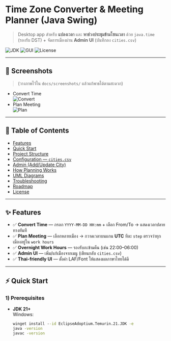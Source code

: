 # Time Zone Converter & Meeting Planner (Java Swing)

> Desktop app สำหรับ **แปลงเวลา** และ **หาช่วงประชุมข้ามโซนเวลา** ด้วย `java.time` (รองรับ DST) + จัดการเมืองผ่าน **Admin UI** (บันทึกลง `cities.csv`)

![JDK](https://img.shields.io/badge/JDK-21%2B-blue)
![GUI](https://img.shields.io/badge/GUI-Swing-informational)
![License](https://img.shields.io/badge/License-MIT-green)

---

## 📸 Screenshots
> (วางภาพไว้ใน `docs/screenshots/` แล้วแก้พาธได้ตามสะดวก)
- Convert Time  
  ![Convert](docs/screenshots/convert.png)
- Plan Meeting  
  ![Plan](docs/screenshots/plan.png)

---

## 🧭 Table of Contents
- [Features](#features)
- [Quick Start](#quick-start)
- [Project Structure](#project-structure)
- [Configuration — `cities.csv`](#configuration--citiescsv)
- [Admin (Add/Update City)](#admin-addupdate-city)
- [How Planning Works](#how-planning-works)
- [UML Diagrams](#uml-diagrams)
- [Troubleshooting](#troubleshooting)
- [Roadmap](#roadmap)
- [License](#license)

---

## ✨ Features
- ✅ **Convert Time** — กรอก `YYYY-MM-DD HH:mm` + เลือก From/To → แสดงเวลาปลายทางทันที  
- ✅ **Plan Meeting** — เลือกหลายเมือง → กวาดเวลาบนแกน **UTC** ทีละ `step` ตรวจว่าทุกเมืองอยู่ใน `work hours`  
- ✅ **Overnight Work Hours** — รองรับกะข้ามคืน (เช่น 22:00–06:00)  
- ✅ **Admin UI** — เพิ่ม/แก้เมืองจากเมนู (เขียนกลับ `cities.csv`)  
- ✅ **Thai-friendly UI** — ตั้งค่า LAF/Font ให้แสดงผลภาษาไทยได้ดี

---

## ⚡ Quick Start

### 1) Prerequisites
- **JDK 21+**  
  Windows:
  ```bat
  winget install --id EclipseAdoptium.Temurin.21.JDK -e
  java -version
  javac -version
